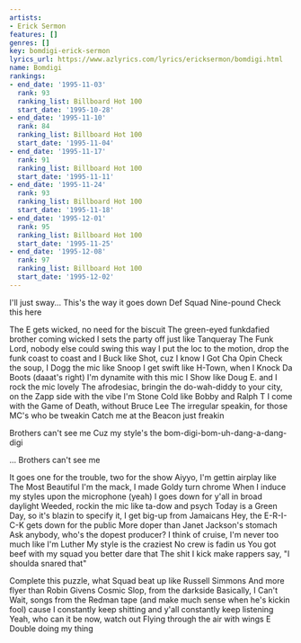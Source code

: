 ```yaml
---
artists:
- Erick Sermon
features: []
genres: []
key: bomdigi-erick-sermon
lyrics_url: https://www.azlyrics.com/lyrics/ericksermon/bomdigi.html
name: Bomdigi
rankings:
- end_date: '1995-11-03'
  rank: 93
  ranking_list: Billboard Hot 100
  start_date: '1995-10-28'
- end_date: '1995-11-10'
  rank: 84
  ranking_list: Billboard Hot 100
  start_date: '1995-11-04'
- end_date: '1995-11-17'
  rank: 91
  ranking_list: Billboard Hot 100
  start_date: '1995-11-11'
- end_date: '1995-11-24'
  rank: 93
  ranking_list: Billboard Hot 100
  start_date: '1995-11-18'
- end_date: '1995-12-01'
  rank: 95
  ranking_list: Billboard Hot 100
  start_date: '1995-11-25'
- end_date: '1995-12-08'
  rank: 97
  ranking_list: Billboard Hot 100
  start_date: '1995-12-02'
---
```




I'll just sway...
This's the way it goes down
Def Squad
Nine-pound
Check this here



The E gets wicked, no need for the biscuit
The green-eyed funkdafied brother coming wicked
I sets the party off just like Tanqueray
The Funk Lord, nobody else could swing this way
I put the loc to the motion, drop the funk coast to coast and
I Buck like Shot, cuz I know I Got Cha Opin
Check the soup, I Dogg the mic like Snoop
I get swift like H-Town, when I Knock Da Boots (daaat's right)
I'm dynamite with this mic
I Show like Doug E. and I rock the mic lovely
The afrodesiac, bringin the do-wah-diddy
to your city, on the Zapp side with the vibe
I'm Stone Cold like Bobby and Ralph T
I come with the Game of Death, without Bruce Lee
The irregular speakin, for those MC's who be tweakin
Catch me at the Beacon just freakin



Brothers can't see me
Cuz my style's the bom-digi-bom-uh-dang-a-dang-digi

...
Brothers can't see me



It goes one for the trouble, two for the show
Aiyyo, I'm gettin airplay like The Most Beautiful
I'm the mack, I made Goldy turn chrome
When I induce my styles upon the microphone (yeah)
I goes down for y'all in broad daylight
Weeded, rockin the mic like ta-dow and psych
Today is a Green Day, so it's blazin
to specify it, I get big-up from Jamaicans
Hey, the E-R-I-C-K gets down for the public
More doper than Janet Jackson's stomach
Ask anybody, who's the dopest producer?
I think of cruise, I'm never too much like I'm Luther
My style is the craziest
No crew is fadin us
You got beef with my squad you better dare that
The shit I kick make rappers say, "I shoulda snared that"





Complete this puzzle, what Squad beat up like Russell Simmons
And more flyer than Robin Givens
Cosmic Slop, from the darkside
Basically, I Can't Wait, songs from the Redman tape
(and make much sense when he's kickin fool) cause I constantly keep shitting
and y'all constantly keep listening
Yeah, who can it be now, watch out
Flying through the air with wings E Double doing my thing





